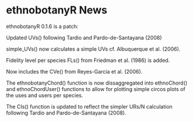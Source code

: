 # ethnobotanyR News

ethnobotanyR 0.1.6 is a patch:

Updated UVs() following Tardio and Pardo-de-Santayana (2008)

simple_UVs() now calculates a simple UVs cf. Albuquerque et al. (2006).

Fidelity level per species FLs() from Friedman et al. (1986) is added.

Now includes the CVe() from Reyes-Garcia et al. (2006).

The ethnobotanyChord() function is now dissaggregated into ethnoChord() and ethnoChordUser() functions to allow for plotting simple circos plots of the uses and users per species. 

The CIs() function is updated to reflect the simpler URs/N calculation following Tardio and Pardo-de-Santayana (2008).

